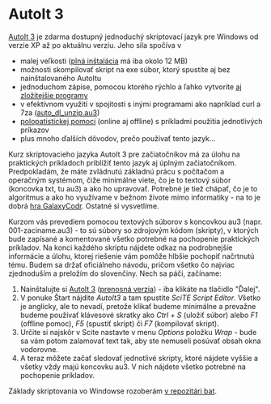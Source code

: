# AutoIt 3

[AutoIt 3](https://www.autoitscript.com/) je zdarma dostupný jednoduchý skriptovací jazyk pre Windows od verzie XP až po aktuálnu verziu. Jeho sila spočíva v

- malej veľkosti ([plná inštalácia](https://www.autoitscript.com/site/autoit/downloads/) má iba okolo 12 MB)
- možnosti skompilovať skript na exe súbor, ktorý spustíte aj bez nainštalovaného AutoItu
- jednoduchom zápise, pomocou ktorého rýchlo a ľahko vytvoríte [aj zložitejšie programy](https://github.com/tiborepcek/inputblocker)
- v efektívnom využití v spojitosti s inými programami ako napríklad curl a 7za ([auto_dl_unzip.au3](https://gist.github.com/tiborepcek/27057a9f0d10c4577525a697b95cb71a))
- [polopatistickej pomoci](https://www.autoitscript.com/autoit3/docs/) (online aj offline) s príkladmi použitia jednotlivých príkazov
- plus mnoho ďalších dôvodov, prečo používať tento jazyk...

Kurz skriptovacieho jazyka AutoIt 3 pre začiatočníkov má za úlohu na praktických príkladoch priblížiť tento jazyk aj úplným začiatočníkom. Predpokladám, že máte zvládnutú základnú prácu s počítačom a operačným systémom, čiže minimálne viete, čo je to textový súbor (koncovka txt, tu au3) a ako ho upravovať. Potrebné je tiež chápať, čo je to algoritmus a ako ho využívame v bežnom živote mimo informatiky - na to je dobrá [hra GalaxyCodr](http://www.galaxycodr.com/game/). Ostatné si vysvetlíme.

Kurzom vás prevediem pomocou textových súborov s koncovkou au3 (napr. 001-zaciname.au3) - to sú súbory so zdrojovým kódom (skripty), v ktorých bude zapísané a komentované všetko potrebné na pochopenie praktických príkladov. Na konci každého skriptu nájdete odkaz na podrobnejšie informácie a úlohu, ktorej riešenie vám pomôže hlbšie pochopiť načrtnutú tému. Budem sa držať oficiálneho návodu, pričom všetko čo najviac zjednoduším a preložím do slovenčiny. Nech sa páči, začíname:

1. Nainštalujte si [AutoIt 3](https://www.autoitscript.com/site/autoit/downloads/) ([prenosná verzia](http://esslm.sk/tabula/autoit_3.3.14.2.zip)) - iba klikáte na tlačidlo "Ďalej".
2. V ponuke Štart nájdite *AutoIt3* a tam spustite *SciTE Script Editor*. Všetko je anglicky, ale to nevadí, pretože klikať budeme minimálne a prevažne budeme používať klávesové skratky ako *Ctrl + S* (uložiť súbor) alebo *F1* (offline pomoc), *F5* (spustiť skript) či *F7* (kompilovať skript).
3. Určite si najskôr v Scite nastavte v menu *Options* položku *Wrap* - bude sa vám potom zalamovať text tak, aby ste nemuseli posúvať obsah okna vodorovne.
4. A teraz môžete začať sledovať jednotlivé skripty, ktoré nájdete vyššie a všetky vždy majú koncovku au3. V nich nájdete všetko potrebné na pochopenie príkladov.

Základy skriptovania vo Windowse rozoberám [v repozitári bat](https://github.com/tiborepcek/bat).
